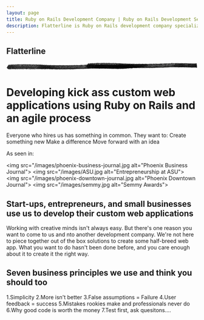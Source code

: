 ```yaml
---
layout: page
title: Ruby on Rails Development Company | Ruby on Rails Development Services | Custom Web Application Development
description: Flatterline is Ruby on Rails development company specializing in custom web application development using agile methodologies.
---
```


<div class="container">
  <div class="content">
    <div class="page-header">
      <h2>Flatterline</h2>
      <img src="/images/horizontal_rule-trans.png" height="20" alt="">
      <h1>Developing kick ass custom web applications using Ruby on Rails and an agile process</h1>
    </div>
Everyone who hires us has something in common. They want to:
Create something new
Make a difference
Move forward with an idea

As seen in:
      <div class="">
        <img src="/images/phoenix-business-journal.jpg alt="Phoenix Business Journal">
        <img src="/images/ASU.jpg alt="Entrepreneurship at ASU">
        <img src="/images/phoenix-downtown-journal.jpg alt="Phoenix Downtown Journal">
        <img src="/images/semmy.jpg alt="Semmy Awards">
      </div>



<h2>Start-ups, entrepreneurs, and small businesses use us to develop their custom web applications</h2>
Working with creative minds isn't always easy. But there's one reason you want to come to us and nto another development company. We're not here to piece together out of the box solutions to create some half-breed web app. What you want to do hasn't been done before, and you care enough about it to create it the right way. 
    
<h2>Seven business principles we use and think you should too</h2>
    1.Simplicity
    2.More isn't better
    3.False assumptions = Failure
    4.User feedback = success
    5.Mistakes rookies make and professionals never do
    6.Why good code is worth the money
    7.Test first, ask quesitons....



  </div>
</div>
